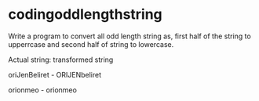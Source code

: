 # codingoddlengthstring
Write a program to convert all odd length string as, first half of the string to upperrcase and 
second half of string to lowercase.

Actual string: transformed string

oriJenBeliret - ORIJENbeliret

orionmeo - orionmeo
